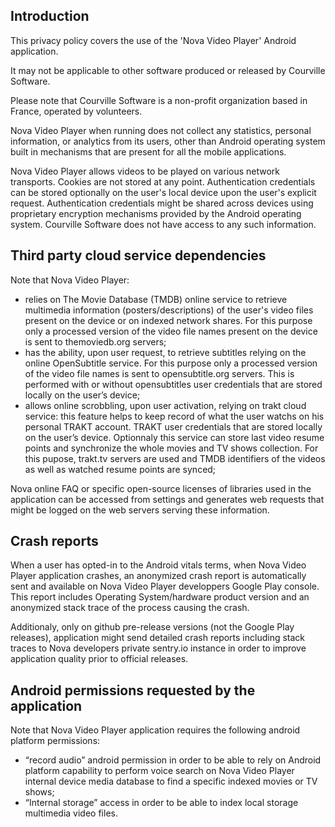 
## Introduction
This privacy policy covers the use of the 'Nova Video Player' Android application.

It may not be applicable to other software produced or released by Courville Software.

Please note that Courville Software is a non-profit organization based in France, operated by volunteers.

Nova Video Player when running does not collect any statistics, personal information, or analytics from its users, other than Android operating system built in mechanisms that are present for all the mobile applications.

Nova Video Player allows videos to be played on various network transports. Cookies are not stored at any point. Authentication credentials can be stored optionally on the user's local device upon the user's explicit request. Authentication credentials might be shared across devices using proprietary encryption mechanisms provided by the Android operating system. Courville Software does not have access to any such information.

## Third party cloud service dependencies

Note that Nova Video Player:

* relies on The Movie Database (TMDB) online service to retrieve multimedia information (posters/descriptions) of the user's video files present on the device or on indexed network shares. For this purpose only a processed version of the video file names present on the device is sent to themoviedb.org servers;
* has the ability, upon user request, to retrieve subtitles relying on the online OpenSubtitle service. For this purpose only a processed version of the video file names is sent to opensubtitle.org servers. This is performed with or without opensubtitles user credentials that are stored locally on the user’s device;
* allows online scrobbling, upon user activation, relying on trakt cloud service: this feature helps to keep record of what the user watchs on his personal TRAKT account. TRAKT user credentials that are stored locally on the user’s device. Optionnaly this service can store last video resume points and synchronize the whole movies and TV shows collection. For this pupose, trakt.tv servers are used and TMDB identifiers of the videos as well as watched resume points are synced;
 
Nova online FAQ or specific open-source licenses of libraries used in the application can be accessed from settings and generates web requests that might be logged on the web servers serving these information.

## Crash reports

When a user has opted-in to the Android vitals terms, when Nova Video Player application crashes, an anonymized crash report is automatically sent and available on Nova Video Player developpers Google Play console. This report includes Operating System/hardware product version and an anonymized stack trace of the process causing the crash.

Additionaly, only on github pre-release versions (not the Google Play releases), application might send detailed crash reports including stack traces to Nova developers private sentry.io instance in order to improve application quality prior to official releases.

## Android permissions requested by the application
Note that Nova Video Player application requires the following android platform permissions:

* “record audio” android permission in order to be able to rely on Android platform capability to perform voice search on Nova Video Player internal device media database to find a specific indexed movies or TV shows;
* “Internal storage” access in order to be able to index local storage multimedia video files.
